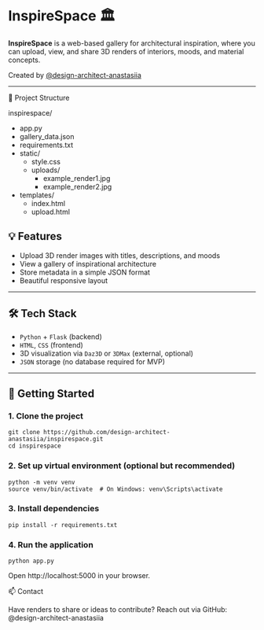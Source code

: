 # InspireSpace 🏛️

**InspireSpace** is a web-based gallery for architectural inspiration, where you can upload, view, and share 3D renders of interiors, moods, and material concepts.

Created by [@design-architect-anastasiia](https://github.com/design-architect-anastasiia)

---

📁 Project Structure

inspirespace/
 - app.py
 - gallery_data.json
 - requirements.txt
 - static/
   - style.css
   - uploads/
      - example_render1.jpg
      - example_render2.jpg
 - templates/
   - index.html
   - upload.html


## 💡 Features

- Upload 3D render images with titles, descriptions, and moods
- View a gallery of inspirational architecture
- Store metadata in a simple JSON format
- Beautiful responsive layout

---

## 🛠️ Tech Stack

- `Python` + `Flask` (backend)
- `HTML`, `CSS` (frontend)
- 3D visualization via `Daz3D` or `3DMax` (external, optional)
- `JSON` storage (no database required for MVP)

---

## 🚀 Getting Started

### 1. Clone the project

```
git clone https://github.com/design-architect-anastasiia/inspirespace.git
cd inspirespace
```

### 2. Set up virtual environment (optional but recommended)

```
python -m venv venv
source venv/bin/activate  # On Windows: venv\Scripts\activate
```

### 3. Install dependencies

```
pip install -r requirements.txt
```

### 4. Run the application

```
python app.py
```

Open http://localhost:5000 in your browser.

📫 Contact

Have renders to share or ideas to contribute?
Reach out via GitHub: @design-architect-anastasiia
